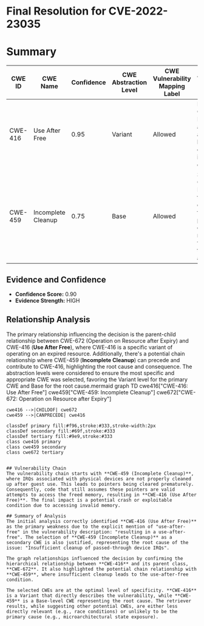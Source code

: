 # Final Resolution for CVE-2022-23035

# Summary
| CWE ID | CWE Name | Confidence | CWE Abstraction Level | CWE Vulnerability Mapping Label | CWE-Vulnerability Mapping Notes |
|---|---|---|---|---|---|
| CWE-416 | Use After Free | 0.95 | Variant | Allowed | Primary CWE. Memory is accessed after it has been freed due to insufficient cleanup. |
| CWE-459 | Incomplete Cleanup | 0.75 | Base | Allowed | Secondary Candidate. Represents the root cause: the failure to properly clean up resources, which leads to the use-after-free. |

## Evidence and Confidence

*   **Confidence Score:** 0.90
*   **Evidence Strength:** HIGH

## Relationship Analysis
The primary relationship influencing the decision is the parent-child relationship between CWE-672 (Operation on Resource after Expiry) and CWE-416 (**Use After Free**), where CWE-416 is a specific variant of operating on an expired resource. Additionally, there's a potential chain relationship where CWE-459 (**Incomplete Cleanup**) can precede and contribute to CWE-416, highlighting the root cause and consequence. The abstraction levels were considered to ensure the most specific and appropriate CWE was selected, favoring the Variant level for the primary CWE and Base for the root cause.mermaid
graph TD
    cwe416["CWE-416: Use After Free"]
    cwe459["CWE-459: Incomplete Cleanup"]
    cwe672["CWE-672: Operation on Resource after Expiry"]
    
    cwe416 -->|CHILDOF| cwe672
    cwe459 -->|CANPRECEDE| cwe416
    
    classDef primary fill:#f96,stroke:#333,stroke-width:2px
    classDef secondary fill:#69f,stroke:#333
    classDef tertiary fill:#9e9,stroke:#333
    class cwe416 primary
    class cwe459 secondary
    class cwe672 tertiary
```

## Vulnerability Chain
The vulnerability chain starts with **CWE-459 (Incomplete Cleanup)**, where IRQs associated with physical devices are not properly cleaned up after guest use. This leads to pointers being cleared prematurely. Consequently, code that still assumes these pointers are valid attempts to access the freed memory, resulting in **CWE-416 (Use After Free)**. The final impact is a potential crash or exploitable condition due to accessing invalid memory.

## Summary of Analysis
The initial analysis correctly identified **CWE-416 (Use After Free)** as the primary weakness due to the explicit mention of "use-after-free" in the vulnerability description: "resulting in a use-after-free". The selection of **CWE-459 (Incomplete Cleanup)** as a secondary CWE is also justified, representing the root cause of the issue: "Insufficient cleanup of passed-through device IRQs".

The graph relationships influenced the decision by confirming the hierarchical relationship between **CWE-416** and its parent class, **CWE-672**. It also highlighted the potential chain relationship with **CWE-459**, where insufficient cleanup leads to the use-after-free condition.

The selected CWEs are at the optimal level of specificity. **CWE-416** is a Variant that directly describes the vulnerability, while **CWE-459** is a Base-level CWE representing the root cause. The retriever results, while suggesting other potential CWEs, are either less directly relevant (e.g., race conditions) or unlikely to be the primary cause (e.g., microarchitectural state exposure).
```